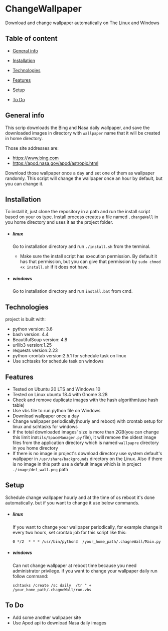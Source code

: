# ChangeWallpaper
Download and change wallpaper automatically on The Linux and Windows

## Table of content

* [General info](#General-info)

* [Installation](#Installation)

* [Technologies](#Technologies)

* [Features](#Features)

* [Setup](#setup)

* [To Do](#To-Do)


## General info

This scrip downloads the Bing and Nasa daily wallpaper, and save the downloaded images in directory with  `wallpaper` name that it will be created in home directory.

Those site addresses are:
* https://www.bing.com
* https://apod.nasa.gov/apod/astropix.html

 Download those wallpaper once a day and set one of them as wallpaper randomly. This script will change the wallpaper once an hour by default, but you can change it.
 
## Installation

To install it, just clone the repository in a path and run the install script based on your os type. Install process creates a file named `.changeWall` in you home directory and uses it as the project folder. 

* ##### linux
    Go to installation directory and run `./install.sh` from the terminal. 
    
    - Make sure the install script has execution permission. By default it has that permission, but you can give that permission by `sudo chmod +x install.sh` if it does not have.

* ##### windows
    Go to installation directory and run `install.bat` from cmd.

## Technologies

project is built with:
* python version: 3.6
* bash version: 4.4
* BeautifulSoup version: 4.8
* urllib3 version:1.25
* requests version:2.23
* python-crontab version:2.5.1 for schedule task on linux
* Use schtasks for schedule task on windows

## Features

* Tested on Ubuntu 20 LTS and Windows 10
* Tested on Linux ubuntu 18.4 with Gnome 3.28
* Check and remove duplicate images with the hash algorithm(use hash table)
* Use vbs file to run python file on Windows
* Download wallpaper once a day
* Change wallpaper periodically(hourly and reboot) with crontab setup for linux and schtasks for windows
* If the total downloaded images' size is more than 2GB(you can change this limit in`Utils/SpaceManager.py` file), it will remove the oldest image files from the application directory which is named `wallpapre` directory in you home directory
* If there is no image in project's download directory use system default's wallpaper in `/usr/share/backgrounds` directory on the Linux. Also if there is no image in this path use a default image which is in project `./image/def_wall.png` path

 ## Setup
 
 Schedule change wallpaper hourly and at the time of os reboot it's done automatically. but if you want to change it use below commands. 

   * ##### linux
      If you want to change your wallpaper periodically, for example change it every two hours, set crontab job for this script like this:

       `0 */2  * * * /usr/bin/python3  /your_home_path/.chagneWall/Main.py`

   * ##### windows
      Can not change wallpaper at reboot time because you need administrator privilege.
       if you want to change your wallpaper daily run follow command:

      `schtasks /create /sc daily  /tr " +   /your_home_path/.chagneWall/run.vbs`
 
## To Do
* Add some another wallpaper site 
* Use Apod api to download Nasa daily images
